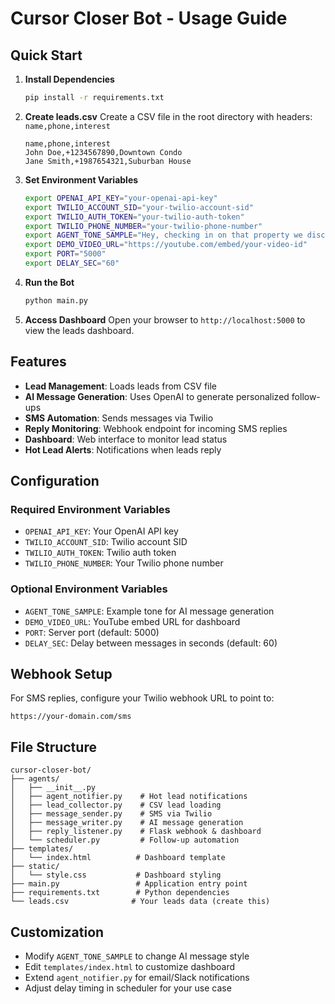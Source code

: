 # Cursor Closer Bot - Usage Guide

## Quick Start

1. **Install Dependencies**
   ```bash
   pip install -r requirements.txt
   ```

2. **Create leads.csv**
   Create a CSV file in the root directory with headers: `name,phone,interest`
   ```csv
   name,phone,interest
   John Doe,+1234567890,Downtown Condo
   Jane Smith,+1987654321,Suburban House
   ```

3. **Set Environment Variables**
   ```bash
   export OPENAI_API_KEY="your-openai-api-key"
   export TWILIO_ACCOUNT_SID="your-twilio-account-sid"
   export TWILIO_AUTH_TOKEN="your-twilio-auth-token"
   export TWILIO_PHONE_NUMBER="your-twilio-phone-number"
   export AGENT_TONE_SAMPLE="Hey, checking in on that property we discussed."
   export DEMO_VIDEO_URL="https://youtube.com/embed/your-video-id"
   export PORT="5000"
   export DELAY_SEC="60"
   ```

4. **Run the Bot**
   ```bash
   python main.py
   ```

5. **Access Dashboard**
   Open your browser to `http://localhost:5000` to view the leads dashboard.

## Features

- **Lead Management**: Loads leads from CSV file
- **AI Message Generation**: Uses OpenAI to generate personalized follow-ups
- **SMS Automation**: Sends messages via Twilio
- **Reply Monitoring**: Webhook endpoint for incoming SMS replies
- **Dashboard**: Web interface to monitor lead status
- **Hot Lead Alerts**: Notifications when leads reply

## Configuration

### Required Environment Variables
- `OPENAI_API_KEY`: Your OpenAI API key
- `TWILIO_ACCOUNT_SID`: Twilio account SID
- `TWILIO_AUTH_TOKEN`: Twilio auth token
- `TWILIO_PHONE_NUMBER`: Your Twilio phone number

### Optional Environment Variables
- `AGENT_TONE_SAMPLE`: Example tone for AI message generation
- `DEMO_VIDEO_URL`: YouTube embed URL for dashboard
- `PORT`: Server port (default: 5000)
- `DELAY_SEC`: Delay between messages in seconds (default: 60)

## Webhook Setup

For SMS replies, configure your Twilio webhook URL to point to:
```
https://your-domain.com/sms
```

## File Structure

```
cursor-closer-bot/
├── agents/
│   ├── __init__.py
│   ├── agent_notifier.py    # Hot lead notifications
│   ├── lead_collector.py    # CSV lead loading
│   ├── message_sender.py    # SMS via Twilio
│   ├── message_writer.py    # AI message generation
│   ├── reply_listener.py    # Flask webhook & dashboard
│   └── scheduler.py         # Follow-up automation
├── templates/
│   └── index.html          # Dashboard template
├── static/
│   └── style.css           # Dashboard styling
├── main.py                 # Application entry point
├── requirements.txt        # Python dependencies
└── leads.csv              # Your leads data (create this)
```

## Customization

- Modify `AGENT_TONE_SAMPLE` to change AI message style
- Edit `templates/index.html` to customize dashboard
- Extend `agent_notifier.py` for email/Slack notifications
- Adjust delay timing in scheduler for your use case